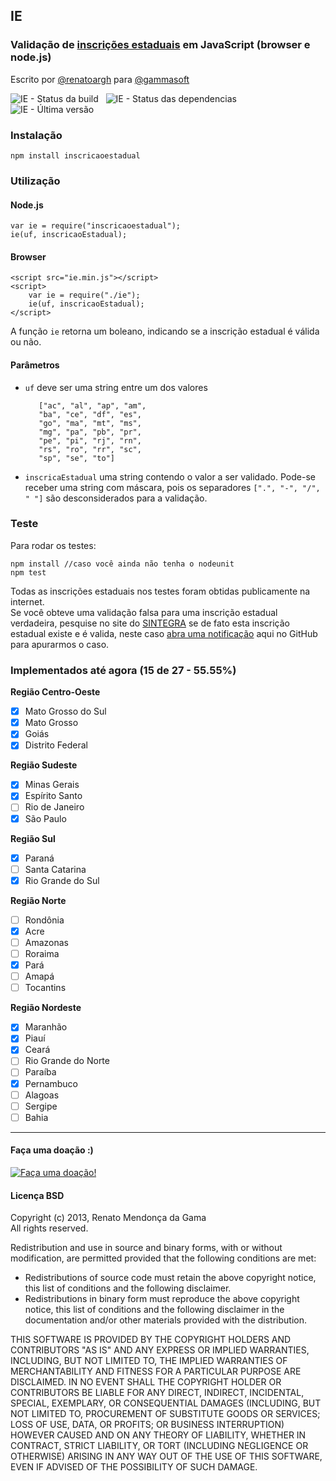 ## IE 
### Validação de [inscrições estaduais](http://pt.wikipedia.org/wiki/Inscri%C3%A7%C3%A3o_Estadual "Inscrição Estadual no Wikipedia") em JavaScript (browser e node.js)
Escrito por [@renatoargh](http://www.github.com/renatoargh "Renato Gama") para [@gammasoft](http://www.github.com/gammasoft "Gammasoft")

![IE - Status da build](https://travis-ci.org/gammasoft/ie.png) &nbsp; ![IE - Status das dependencias](https://gemnasium.com/gammasoft/ie.png) &nbsp; ![IE - Última versão](https://badge.fury.io/js/inscricaoestadual.png)

### Instalação
    npm install inscricaoestadual

### Utilização
#### Node.js 

    var ie = require("inscricaoestadual");
    ie(uf, inscricaoEstadual);
    
#### Browser

    <script src="ie.min.js"></script>
    <script>
        var ie = require("./ie");
        ie(uf, inscricaoEstadual);
    </script>

A função `ie` retorna um boleano, indicando se a inscrição estadual é válida ou não.

#### Parâmetros

 - `uf` deve ser uma string entre um dos valores  

          ["ac", "al", "ap", "am", 
          "ba", "ce", "df", "es",
          "go", "ma", "mt", "ms",
          "mg", "pa", "pb", "pr",
          "pe", "pi", "rj", "rn",
          "rs", "ro", "rr", "sc",
          "sp", "se", "to"]

 - `inscricaEstadual` uma string contendo o valor a ser validado. 
Pode-se receber uma string com máscara, pois os separadores `[".", "-", "/", " "]` são desconsiderados para a validação.

### Teste

Para rodar os testes:

    npm install //caso você ainda não tenha o nodeunit
    npm test

Todas as inscrições estaduais nos testes foram obtidas publicamente na internet.  
Se você obteve uma validação falsa para uma inscrição estadual verdadeira, pesquise no site do [SINTEGRA](http://www.sintegra.gov.br/ "Sintegra") se de fato esta inscrição estadual existe e é valida, neste caso [abra uma notificação](https://github.com/gammasoft/ie/issues/new) aqui no GitHub para apurarmos o caso. 

### Implementados até agora (15 de 27 - 55.55%)
**Região Centro-Oeste**
- [X] Mato Grosso do Sul
- [X] Mato Grosso
- [X] Goiás
- [X] Distrito Federal

**Região Sudeste** 
- [X] Minas Gerais 
- [X] Espírito Santo 
- [ ] Rio de Janeiro 
- [X] São Paulo

**Região Sul**
- [X] Paraná
- [ ] Santa Catarina
- [X] Rio Grande do Sul

**Região Norte**
- [ ] Rondônia
- [X] Acre
- [ ] Amazonas
- [ ] Roraima
- [X] Pará
- [ ] Amapá
- [ ] Tocantins

**Região Nordeste** 
- [X] Maranhão 
- [X] Piauí 
- [X] Ceará 
- [ ] Rio Grande do Norte 
- [ ] Paraíba 
- [X] Pernambuco 
- [ ] Alagoas 
- [ ] Sergipe 
- [ ] Bahia  

-----------------------------------------

#### Faça uma doação :)
[![Faça uma doação!](https://www.paypalobjects.com/pt_BR/BR/i/btn/btn_donateCC_LG.gif)](https://www.paypal.com/br/cgi-bin/webscr?cmd=_flow&SESSION=qNGRiSLjATOZ2vcKDXVkTmXi5nz5yqBQNI2wQ-qmHQ4wtKUIIg9Px9HR3QG&dispatch=5885d80a13c0db1f8e263663d3faee8d14f86393d55a810282b64afed84968ec)

#### Licença BSD

Copyright (c) 2013, Renato Mendonça da Gama  
All rights reserved.

Redistribution and use in source and binary forms, with or without modification, are permitted provided that the following conditions are met:

- Redistributions of source code must retain the above copyright notice, this list of conditions and the following disclaimer. 
- Redistributions in binary form must reproduce the above copyright notice, this list of conditions and the following disclaimer in the documentation and/or other materials provided with the distribution. 

THIS SOFTWARE IS PROVIDED BY THE COPYRIGHT HOLDERS AND CONTRIBUTORS "AS IS" AND ANY EXPRESS OR IMPLIED WARRANTIES, INCLUDING, BUT NOT LIMITED TO, THE IMPLIED WARRANTIES OF MERCHANTABILITY AND FITNESS FOR A PARTICULAR PURPOSE ARE DISCLAIMED. IN NO EVENT SHALL THE COPYRIGHT HOLDER OR CONTRIBUTORS BE LIABLE FOR ANY DIRECT, INDIRECT, INCIDENTAL, SPECIAL, EXEMPLARY, OR CONSEQUENTIAL DAMAGES (INCLUDING, BUT NOT LIMITED TO, PROCUREMENT OF SUBSTITUTE GOODS OR SERVICES; LOSS OF USE, DATA, OR PROFITS; OR BUSINESS INTERRUPTION) HOWEVER CAUSED AND ON ANY THEORY OF LIABILITY, WHETHER IN CONTRACT, STRICT LIABILITY, OR TORT (INCLUDING NEGLIGENCE OR OTHERWISE) ARISING IN ANY WAY OUT OF THE USE OF THIS SOFTWARE, EVEN IF ADVISED OF THE POSSIBILITY OF SUCH DAMAGE.
